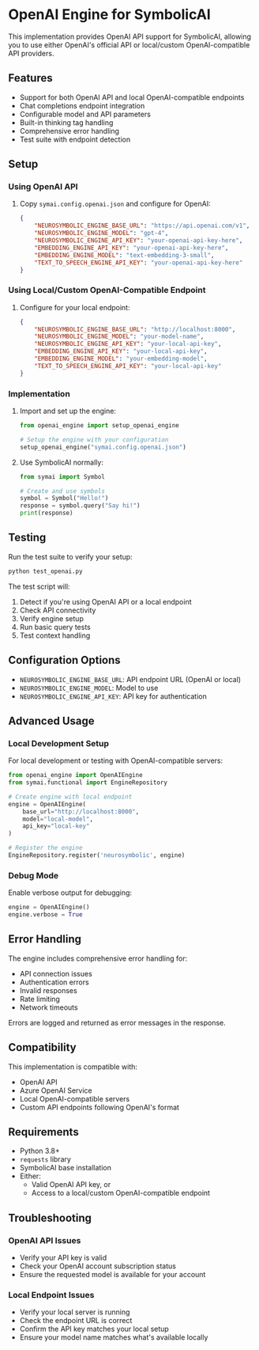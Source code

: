 # OpenAI Engine for SymbolicAI

This implementation provides OpenAI API support for SymbolicAI, allowing you to use either OpenAI's official API or local/custom OpenAI-compatible API providers.

## Features

- Support for both OpenAI API and local OpenAI-compatible endpoints
- Chat completions endpoint integration
- Configurable model and API parameters
- Built-in thinking tag handling
- Comprehensive error handling
- Test suite with endpoint detection

## Setup

### Using OpenAI API

1. Copy `symai.config.openai.json` and configure for OpenAI:
   ```json
   {
       "NEUROSYMBOLIC_ENGINE_BASE_URL": "https://api.openai.com/v1",
       "NEUROSYMBOLIC_ENGINE_MODEL": "gpt-4",
       "NEUROSYMBOLIC_ENGINE_API_KEY": "your-openai-api-key-here",
       "EMBEDDING_ENGINE_API_KEY": "your-openai-api-key-here",
       "EMBEDDING_ENGINE_MODEL": "text-embedding-3-small",
       "TEXT_TO_SPEECH_ENGINE_API_KEY": "your-openai-api-key-here"
   }
   ```

### Using Local/Custom OpenAI-Compatible Endpoint

1. Configure for your local endpoint:
   ```json
   {
       "NEUROSYMBOLIC_ENGINE_BASE_URL": "http://localhost:8000",
       "NEUROSYMBOLIC_ENGINE_MODEL": "your-model-name",
       "NEUROSYMBOLIC_ENGINE_API_KEY": "your-local-api-key",
       "EMBEDDING_ENGINE_API_KEY": "your-local-api-key",
       "EMBEDDING_ENGINE_MODEL": "your-embedding-model",
       "TEXT_TO_SPEECH_ENGINE_API_KEY": "your-local-api-key"
   }
   ```

### Implementation

1. Import and set up the engine:
   ```python
   from openai_engine import setup_openai_engine
   
   # Setup the engine with your configuration
   setup_openai_engine("symai.config.openai.json")
   ```

2. Use SymbolicAI normally:
   ```python
   from symai import Symbol
   
   # Create and use symbols
   symbol = Symbol("Hello!")
   response = symbol.query("Say hi!")
   print(response)
   ```

## Testing

Run the test suite to verify your setup:

```bash
python test_openai.py
```

The test script will:
1. Detect if you're using OpenAI API or a local endpoint
2. Check API connectivity
3. Verify engine setup
4. Run basic query tests
5. Test context handling

## Configuration Options

- `NEUROSYMBOLIC_ENGINE_BASE_URL`: API endpoint URL (OpenAI or local)
- `NEUROSYMBOLIC_ENGINE_MODEL`: Model to use
- `NEUROSYMBOLIC_ENGINE_API_KEY`: API key for authentication

## Advanced Usage

### Local Development Setup

For local development or testing with OpenAI-compatible servers:

```python
from openai_engine import OpenAIEngine
from symai.functional import EngineRepository

# Create engine with local endpoint
engine = OpenAIEngine(
    base_url="http://localhost:8000",
    model="local-model",
    api_key="local-key"
)

# Register the engine
EngineRepository.register('neurosymbolic', engine)
```

### Debug Mode

Enable verbose output for debugging:

```python
engine = OpenAIEngine()
engine.verbose = True
```

## Error Handling

The engine includes comprehensive error handling for:
- API connection issues
- Authentication errors
- Invalid responses
- Rate limiting
- Network timeouts

Errors are logged and returned as error messages in the response.

## Compatibility

This implementation is compatible with:
- OpenAI API
- Azure OpenAI Service
- Local OpenAI-compatible servers
- Custom API endpoints following OpenAI's format

## Requirements

- Python 3.8+
- `requests` library
- SymbolicAI base installation
- Either:
  - Valid OpenAI API key, or
  - Access to a local/custom OpenAI-compatible endpoint

## Troubleshooting

### OpenAI API Issues
- Verify your API key is valid
- Check your OpenAI account subscription status
- Ensure the requested model is available for your account

### Local Endpoint Issues
- Verify your local server is running
- Check the endpoint URL is correct
- Confirm the API key matches your local setup
- Ensure your model name matches what's available locally